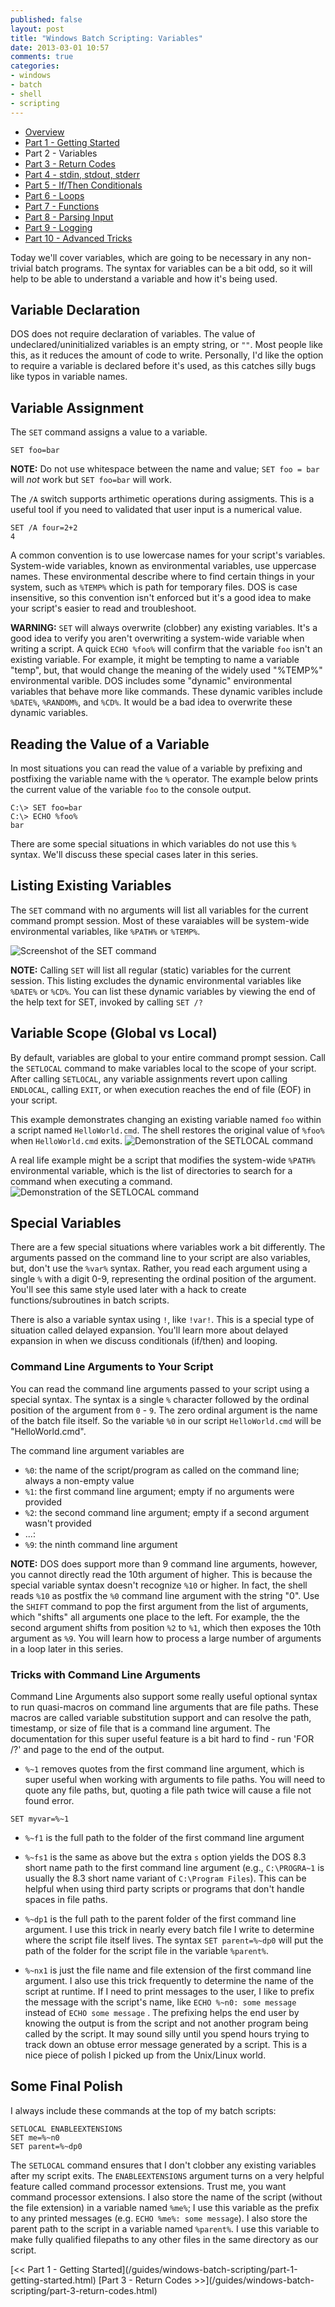 ```yaml
---
published: false
layout: post
title: "Windows Batch Scripting: Variables"
date: 2013-03-01 10:57
comments: true
categories:
- windows
- batch
- shell
- scripting
---
```


* [Overview](/guides/windows-batch-scripting/index.html)
* [Part 1 - Getting Started](/guides/windows-batch-scripting/part-1-getting-started.html)
* Part 2 - Variables
* [Part 3 - Return Codes](/guides/windows-batch-scripting/part-3-return-codes.html)
* [Part 4 - stdin, stdout, stderr](/guides/windows-batch-scripting/part-4-stdin-stdout-stderr.html)
* [Part 5 - If/Then Conditionals](/guides/windows-batch-scripting/part-5-if-then-conditionals.html)
* [Part 6 - Loops](/guides/windows-batch-scripting/part-6-loops.html)
* [Part 7 - Functions](/guides/windows-batch-scripting/part-7-functions.html)
* [Part 8 - Parsing Input](/guides/windows-batch-scripting/part-8-parsing-input.html)
* [Part 9 - Logging](/guides/windows-batch-scripting/part-9-logging.html)
* [Part 10 - Advanced Tricks](/guides/windows-batch-scripting/part-10-advanced-tricks.html)

Today we'll cover variables, which are going to be necessary in any non-trivial batch programs.  The syntax for variables can be a bit odd,
so it will help to be able to understand a variable and how it's being used.

## Variable Declaration
DOS does not require declaration of variables.  The value of undeclared/uninitialized variables is an empty string, or `""`.  Most people like this, as
it reduces the amount of code to write.  Personally, I'd like the option to require a variable is declared before it's used, as this catches
silly bugs like typos in variable names.


## Variable Assignment
The `SET` command assigns a value to a variable.

    SET foo=bar

**NOTE:** Do not use whitespace between the name and value; `SET foo = bar` will _not_ work but `SET foo=bar` will work.

The `/A` switch supports arthimetic operations during assigments.  This is a useful tool if you need to validated that user input is a numerical value.

    SET /A four=2+2
    4

A common convention is to use lowercase names for your script's variables.  System-wide variables, known as environmental variables, use uppercase names.  These environmental describe where to find certain things in your system, such as `%TEMP%` which is  path for temporary files.  DOS is case insensitive, so this convention isn't enforced but it's a good idea to make your script's easier to read and troubleshoot.

**WARNING:** `SET` will always overwrite (clobber) any existing variables.  It's a good idea to verify you aren't overwriting a system-wide variable when writing a script.  A quick `ECHO %foo%` will confirm that the variable `foo` isn't an existing variable.  For example, it might be tempting to name a variable "temp", but, that would change the meaning of the widely used "%TEMP%" environmental varible.   DOS includes some "dynamic" environmental variables that behave more like commands.  These dynamic varibles include `%DATE%`, `%RANDOM%`, and `%CD%`.  It would be a bad idea to overwrite these dynamic variables.

## Reading the Value of a Variable
In most situations you can read the value of a variable by prefixing and postfixing the variable name with the `%` operator.  The example below prints the current value of the variable `foo` to the console output.

    C:\> SET foo=bar
    C:\> ECHO %foo%
    bar

There are some special situations in which variables do not use this `%` syntax.  We'll discuss these special cases later in this series.

## Listing Existing Variables
The `SET` command with no arguments will list all variables for the current command prompt session.   Most of these varaiables will be system-wide environmental variables, like `%PATH%` or `%TEMP%`.

![Screenshot of the SET command](/images/2013-03-03-A.png)

**NOTE:** Calling `SET` will list all regular (static) variables for the current session.  This listing excludes the dynamic environmental variables like `%DATE%` or `%CD%`.  You can list these dynamic variables by viewing the end of the help text for SET, invoked by calling `SET /?`

## Variable Scope (Global vs Local)
By default, variables are global to your entire command prompt session.  Call the `SETLOCAL` command to make variables local to the scope of your script.  After calling `SETLOCAL`, any variable assignments revert upon calling `ENDLOCAL`, calling `EXIT`, or when execution reaches the end of file (EOF) in your script.

This example demonstrates changing an existing variable named `foo` within a script named `HelloWorld.cmd`.  The shell restores the original value of `%foo%` when `HelloWorld.cmd` exits.
![Demonstration of the SETLOCAL command](/images/2013-03-03-B.png)

A real life example might be a script that modifies the system-wide `%PATH%` environmental variable, which is the list of directories to search for a command when executing a command.
![Demonstration of the SETLOCAL command](/images/2013-03-03-C.png)

## Special Variables
There are a few special situations where variables work a bit differently.  The arguments passed on the command line to your script are also variables, but, don't use the `%var%` syntax.  Rather, you read each argument using a single `%` with a digit 0-9, representing the ordinal position of the argument.
You'll see this same style used later with a hack to create functions/subroutines in batch scripts.

There is also a variable syntax using `!`, like `!var!`.  This is a special type of situation called delayed expansion.
You'll learn more about delayed expansion in when we discuss conditionals (if/then) and looping.

### Command Line Arguments to Your Script
You can read the command line arguments passed to your script using a special syntax.  The syntax is a single `%` character followed by the ordinal position of the argument from `0` - `9`. The zero ordinal argument is the name of the batch file itself.  So the variable `%0` in our script `HelloWorld.cmd` will be "HelloWorld.cmd".

The command line argument variables are
* `%0`: the name of the script/program as called on the command line; always a non-empty value
* `%1`: the first command line argument; empty if no arguments were provided
* `%2`: the second command line argument; empty if a second argument wasn't provided
* ...:
* `%9`: the ninth command line argument

**NOTE:** DOS does support more than 9 command line arguments, however, you cannot directly read the 10th argument of higher. This is because the special variable syntax doesn't recognize `%10` or higher.  In fact, the shell reads `%10` as postfix the `%0` command line argument with the string "0".  Use the `SHIFT` command to pop the first argument from the list of arguments, which "shifts" all arguments one place to the left.  For example, the the second argument shifts from position `%2` to `%1`, which then exposes the 10th argument as `%9`.  You will learn how to process a large number of arguments in a loop later in this series.

### Tricks with Command Line Arguments
Command Line Arguments also support some really useful optional syntax to run quasi-macros on command line arguments that are file paths.  These macros
are called variable substitution support and can resolve the path, timestamp, or size of file that is a command line argument.  The documentation for
this super useful feature is a bit hard to find - run 'FOR /?' and page to the end of the output.

* `%~1` removes quotes from the first command line argument, which is super useful when working with arguments to file paths.  You will need to quote any file paths, but, quoting a file path twice will cause a file not found error.

`SET myvar=%~1`

* `%~f1` is the full path to the folder of the first command line argument

* `%~fs1` is the same as above but the extra `s` option yields the DOS 8.3 short name path to the first command line argument (e.g., `C:\PROGRA~1` is
 usually the 8.3 short name variant of `C:\Program Files`).  This can be helpful when using third party scripts or programs that don't handle spaces
 in file paths.

* `%~dp1` is the full path to the parent folder of the first command line argument.  I use this trick in nearly every batch file I write to determine
where the script file itself lives.  The syntax `SET parent=%~dp0` will put the path of the folder for the script file in the variable `%parent%`.

* `%~nx1` is just the file name and file extension of the first command line argument.  I also use this trick frequently to determine the
name of the script at runtime. If I need to print messages to the user, I like to prefix the message with the script's name, like
`ECHO %~n0: some message` instead of `ECHO some message` . The prefixing helps the end user by knowing the output is
from the script and not another program being called by the script.  It may sound silly until you spend hours trying to track down
an obtuse error message generated by a script. This is a nice piece of polish
I picked up from the Unix/Linux world.

## Some Final Polish

I always include these commands at the top of my batch scripts:

    SETLOCAL ENABLEEXTENSIONS
    SET me=%~n0
    SET parent=%~dp0

The `SETLOCAL` command ensures that I don't clobber any existing variables after my script exits.  The `ENABLEEXTENSIONS` argument turns on a very
helpful feature called command processor extensions.  Trust me, you want command processor extensions.  I also store the name of the script
(without the file extension) in a variable named `%me%`; I use this variable as the prefix to any printed messages (e.g. `ECHO %me%: some message`).
I also store the parent path to the script in a variable named `%parent%`.  I use this variable to make fully qualified filepaths to any
other files in the same directory as our script.

<span class="basic-alignment left">
[<< Part 1 - Getting Started](/guides/windows-batch-scripting/part-1-getting-started.html)
</span>
<span class="basic-alignment right">
[Part 3 - Return Codes >>](/guides/windows-batch-scripting/part-3-return-codes.html)
</span>
